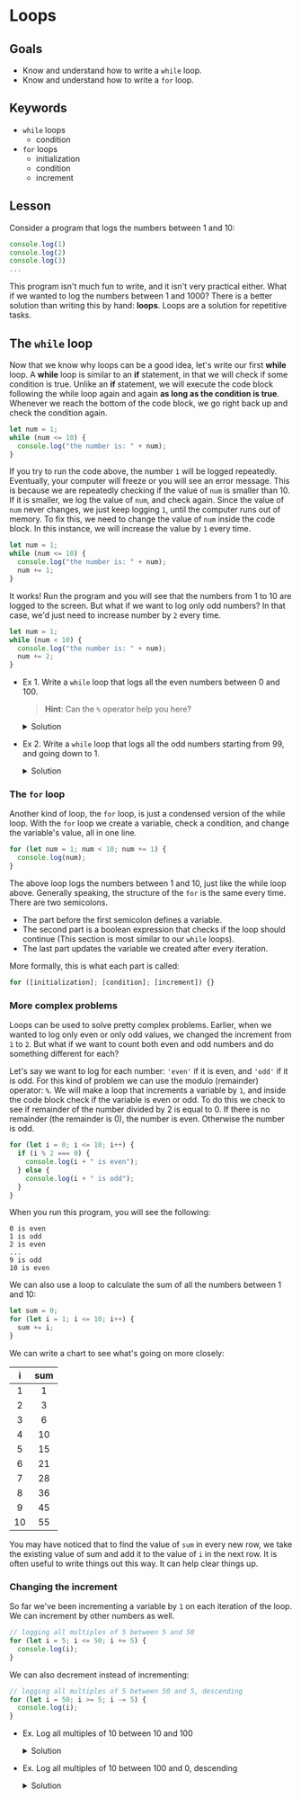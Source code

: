 # Loops

## Goals

- Know and understand how to write a `while` loop.
- Know and understand how to write a `for` loop.

## Keywords

- `while` loops
  - condition
- `for` loops
  - initialization
  - condition
  - increment

## Lesson

Consider a program that logs the numbers between 1 and 10:

```js
console.log(1)
console.log(2)
console.log(3)
...
```

This program isn't much fun to write, and it isn't very practical either. What if we wanted to log the numbers between 1 and 1000? There is a better solution than writing this by hand: **loops**. Loops are a solution for repetitive tasks.

## The `while` loop

Now that we know why loops can be a good idea, let's write our first **while** loop. A **while** loop is similar to an **if** statement, in that we will check if some condition is true. Unlike an **if** statement, we will execute the code block following the while loop again and again **as long as the condition is true**. Whenever we reach the bottom of the code block, we go right back up and check the condition again.

```js
let num = 1;
while (num <= 10) {
  console.log("the number is: " + num);
}
```

If you try to run the code above, the number `1` will be logged repeatedly. Eventually, your computer will freeze or you will see an error message. This is because we are repeatedly checking if the value of `num` is smaller than 10. If it is smaller, we log the value of `num`, and check again. Since the value of `num` never changes, we just keep logging `1`, until the computer runs out of memory. To fix this, we need to change the value of `num` inside the code block. In this instance, we will increase the value by `1` every time.

```js
let num = 1;
while (num <= 10) {
  console.log("the number is: " + num);
  num += 1;
}
```

It works! Run the program and you will see that the numbers from 1 to 10 are logged to the screen. But what if we want to log only odd numbers? In that case, we'd just need to increase number by `2` every time.

```js
let num = 1;
while (num < 10) {
  console.log("the number is: " + num);
  num += 2;
}
```

* Ex 1. Write a `while` loop that logs all the even numbers between 0 and 100.
  > **Hint**: Can the `%` operator help you here?

  <details>
  <summary>
    Solution
  </summary>


  ```js
  let num = 0;
  while (num <= 100) {
    if (num % 2 === 0) {
      console.log(num);
    }
    num++;
  }
  ```
  </details>

* Ex 2. Write a `while` loop that logs all the odd numbers starting from 99, and going down to 1.

  <details>
  <summary>
    Solution
  </summary>


  ```js
  let num = 100;
  while (num > 0) {
    if (num % 2) {
      console.log(num);
    }
    num--;
  }
  ```

  </details>

### The `for` loop

Another kind of loop, the `for` loop, is just a condensed version of the while loop. With the `for` loop we create a variable, check a condition, and change the variable's value, all in one line.

```js
for (let num = 1; num < 10; num += 1) {
  console.log(num);
}
```

The above loop logs the numbers between 1 and 10, just like the while loop above. Generally speaking, the structure of the `for` is the same every time. There are two semicolons.

- The part before the first semicolon defines a variable.
- The second part is a boolean expression that checks if the loop should continue (This section is most similar to our `while` loops).
- The last part updates the variable we created after every iteration.

More formally, this is what each part is called:

```js
for ([initialization]; [condition]; [increment]) {}
```

### More complex problems

Loops can be used to solve pretty complex problems. Earlier, when we wanted to log only even or only odd values, we changed the increment from `1` to `2`. But what if we want to count both even and odd numbers and do something different for each?

Let's say we want to log for each number: `'even'` if it is even, and `'odd'` if it is odd. For this kind of problem we can use the modulo (remainder) operator: `%`. We will make a loop that increments a variable by `1`, and inside the code block check if the variable is even or odd. To do this we check to see if remainder of the number divided by 2 is equal to 0. If there is no remainder (the remainder is 0), the number is even. Otherwise the number is odd.

```js
for (let i = 0; i <= 10; i++) {
  if (i % 2 === 0) {
    console.log(i + " is even");
  } else {
    console.log(i + " is odd");
  }
}
```

When you run this program, you will see the following:

```
0 is even
1 is odd
2 is even
...
9 is odd
10 is even
```

We can also use a loop to calculate the sum of all the numbers between 1 and 10:

```js
let sum = 0;
for (let i = 1; i <= 10; i++) {
  sum += i;
}
```

We can write a chart to see what's going on more closely:

|  i  | sum |
| :-: | :-: |
|  1  |  1  |
|  2  |  3  |
|  3  |  6  |
|  4  | 10  |
|  5  | 15  |
|  6  | 21  |
|  7  | 28  |
|  8  | 36  |
|  9  | 45  |
| 10  | 55  |

You may have noticed that to find the value of `sum` in every new row, we take the existing value of sum and add it to the value of `i` in the next row. It is often useful to write things out this way. It can help clear things up.

### Changing the increment

So far we've been incrementing a variable by `1` on each iteration of the loop. We can increment by other numbers as well.

```js
// logging all multiples of 5 between 5 and 50
for (let i = 5; i <= 50; i += 5) {
  console.log(i);
}
```

We can also decrement instead of incrementing:

```js
// logging all multiples of 5 between 50 and 5, descending
for (let i = 50; i >= 5; i -= 5) {
  console.log(i);
}
```

- Ex. Log all multiples of 10 between 10 and 100
  <details>
    <summary>
      Solution
    </summary>

    ```js
    for (let i = 10; i <= 100; i += 10) {
      console.log(i);
    }
    ```
  </details>

- Ex. Log all multiples of 10 between 100 and 0, descending
  <details>
    <summary>
      Solution
    </summary>

    Did you write your own first?

    <details>
      <summary>
        Yes
      </summary>

      for(let i = 100; i >= 0; i -= 10) {
        console.log(i)
      }
    </details>

    <details>
      <summary>
        No
      </summary>
      **Go do it**
    </details>
  </details>
